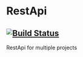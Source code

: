 # RestApi
## [![Build Status](https://travis-ci.org/onero/CsharpRestApi.svg?branch=master)](https://travis-ci.org/onero/CsharpRestApi)
RestApi for multiple projects
